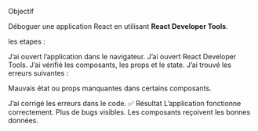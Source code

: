 Objectif

Déboguer une application React en utilisant **React Developer Tools**.

 les etapes :
 
 J’ai ouvert l’application dans le navigateur.
J’ai ouvert React Developer Tools.
J’ai vérifié les composants, les props et le state.
J’ai trouvé les erreurs suivantes :

Mauvais état ou props manquantes dans certains composants.

J’ai corrigé les erreurs dans le code.
✅ Résultat
L’application fonctionne correctement.
Plus de bugs visibles.
Les composants reçoivent les bonnes données.

